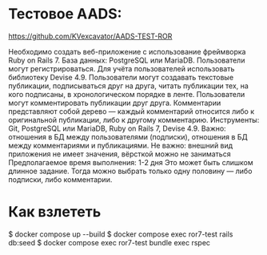 # Тестовое AADS: 

https://github.com/KVexcavator/AADS-TEST-ROR

Необходимо создать веб-приложение с использование фреймворка Ruby on Rails 7. База данных: PostgreSQL или MariaDB. Пользователи могут регистрироваться. Для учёта пользователей использовать библиотеку Devise 4.9.
Пользователи могут создавать текстовые публикации, подписываться друг на друга, читать публикации тех, на кого подписаны, в хронологическом порядке в ленте.
Пользователи могут комментировать публикации друг друга. Комментарии представляют собой дерево — каждый комментарий относится либо к оригинальной публикации, либо к другому комментарию.
Инструменты: Git, PostgreSQL или MariaDB, Ruby on Rails 7, Devise 4.9.
Важно: отношения в БД между пользователями (подписки), отношения в БД между комментариями и публикациями.
Не важно: внешний вид приложения не имеет значения, вёрсткой можно не заниматься
Предполагаемое время выполнения: 1-2 дня
Это может быть слишком длинное задание. Тогда можно выбрать только одну половину — либо подписки, либо комментарии.

# Как взлететь

$ docker compose up --build
$ docker compose exec ror7-test rails db:seed
$ docker compose exec ror7-test bundle exec rspec


